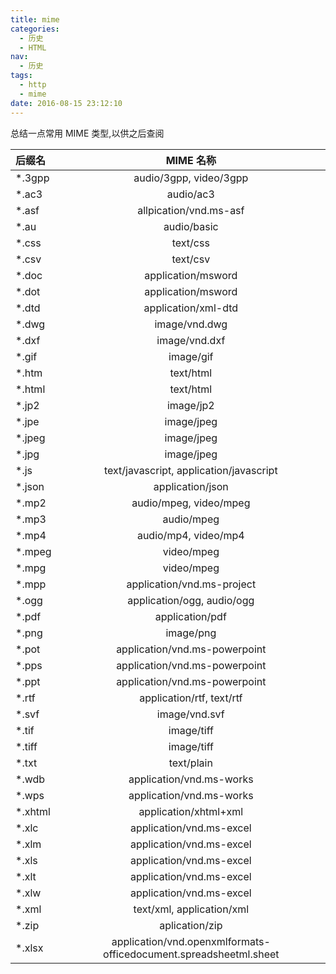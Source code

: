 ```yaml
---
title: mime
categories:
  - 历史
  - HTML
nav:
  - 历史
tags:
  - http
  - mime
date: 2016-08-15 23:12:10
---
```


总结一点常用 MIME 类型,以供之后查阅

<!-- more -->

| 后缀名   |                             MIME 名称                             |
| :------- | :---------------------------------------------------------------: |
| \*.3gpp  |                      audio/3gpp, video/3gpp                       |
| \*.ac3   |                             audio/ac3                             |
| \*.asf   |                      allpication/vnd.ms-asf                       |
| \*.au    |                            audio/basic                            |
| \*.css   |                             text/css                              |
| \*.csv   |                             text/csv                              |
| \*.doc   |                        application/msword                         |
| \*.dot   |                        application/msword                         |
| \*.dtd   |                        application/xml-dtd                        |
| \*.dwg   |                           image/vnd.dwg                           |
| \*.dxf   |                           image/vnd.dxf                           |
| \*.gif   |                             image/gif                             |
| \*.htm   |                             text/html                             |
| \*.html  |                             text/html                             |
| \*.jp2   |                             image/jp2                             |
| \*.jpe   |                            image/jpeg                             |
| \*.jpeg  |                            image/jpeg                             |
| \*.jpg   |                            image/jpeg                             |
| \*.js    |              text/javascript, application/javascript              |
| \*.json  |                         application/json                          |
| \*.mp2   |                      audio/mpeg, video/mpeg                       |
| \*.mp3   |                            audio/mpeg                             |
| \*.mp4   |                       audio/mp4, video/mp4                        |
| \*.mpeg  |                            video/mpeg                             |
| \*.mpg   |                            video/mpeg                             |
| \*.mpp   |                    application/vnd.ms-project                     |
| \*.ogg   |                    application/ogg, audio/ogg                     |
| \*.pdf   |                          application/pdf                          |
| \*.png   |                             image/png                             |
| \*.pot   |                   application/vnd.ms-powerpoint                   |
| \*.pps   |                   application/vnd.ms-powerpoint                   |
| \*.ppt   |                   application/vnd.ms-powerpoint                   |
| \*.rtf   |                     application/rtf, text/rtf                     |
| \*.svf   |                           image/vnd.svf                           |
| \*.tif   |                            image/tiff                             |
| \*.tiff  |                            image/tiff                             |
| \*.txt   |                            text/plain                             |
| \*.wdb   |                     application/vnd.ms-works                      |
| \*.wps   |                     application/vnd.ms-works                      |
| \*.xhtml |                       application/xhtml+xml                       |
| \*.xlc   |                     application/vnd.ms-excel                      |
| \*.xlm   |                     application/vnd.ms-excel                      |
| \*.xls   |                     application/vnd.ms-excel                      |
| \*.xlt   |                     application/vnd.ms-excel                      |
| \*.xlw   |                     application/vnd.ms-excel                      |
| \*.xml   |                     text/xml, application/xml                     |
| \*.zip   |                          aplication/zip                           |
| \*.xlsx  | application/vnd.openxmlformats-officedocument.spreadsheetml.sheet |
